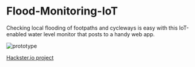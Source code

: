 # Flood-Monitoring-IoT
Checking local flooding of footpaths and cycleways is easy with this IoT-enabled water level monitor that posts to a handy web app.

![prototype](docs/prototype.jpg|300)

[Hackster.io project](https://www.hackster.io/Meadeor/infrastructure-flood-monitoring-for-all-d776bc) 